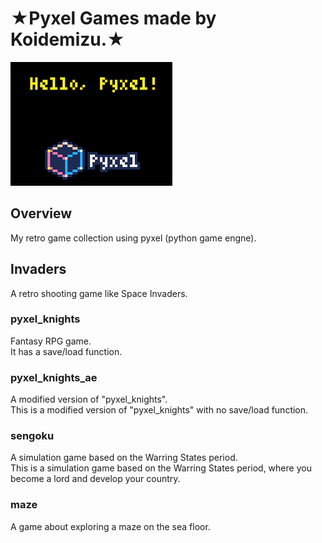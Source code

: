 ★Pyxel Games made by Koidemizu.★<br>
==============
![pyxel](./images/pyxel.png)

## Overview
My retro game collection using pyxel (python game engne).

## Invaders
A retro shooting game like Space Invaders.
  
### pyxel_knights
Fantasy RPG game.<br>
It has a save/load function.

### pyxel_knights_ae
A modified version of "pyxel_knights".<br>
This is a modified version of "pyxel_knights" with no save/load function.

### sengoku
A simulation game based on the Warring States period.<br>
This is a simulation game based on the Warring States period, where you become a lord and develop your country.

### maze
A game about exploring a maze on the sea floor.<br>

